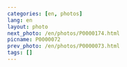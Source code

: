 ```yaml
---
categories: [en, photos]
lang: en
layout: photo
next_photo: /en/photos/P0000174.html
picname: P0000072
prev_photo: /en/photos/P0000073.html
tags: []
---
```

